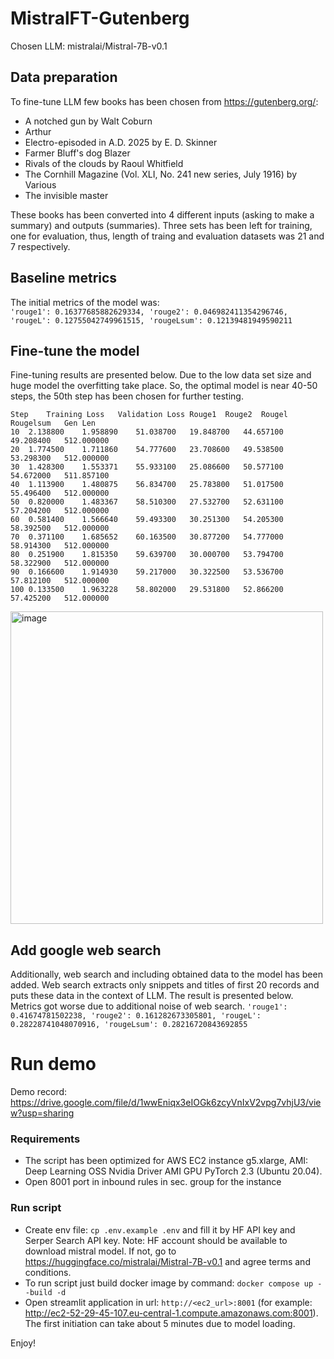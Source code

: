 # MistralFT-Gutenberg
Chosen LLM: mistralai/Mistral-7B-v0.1 

## Data preparation
To fine-tune LLM few books has been chosen from https://gutenberg.org/:
* A notched gun by Walt Coburn
* Arthur
* Electro-episoded in A.D. 2025 by E. D. Skinner
* Farmer Bluff's dog Blazer
* Rivals of the clouds by Raoul Whitfield
* The Cornhill Magazine (Vol. XLI, No. 241 new series, July 1916) by Various
* The invisible master

These books has been converted into 4 different inputs (asking to make a summary) and outputs (summaries). Three sets has been left for training, one for evaluation, thus, length of traing and evaluation datasets was 21 and 7 respectively.  

## Baseline metrics
The initial metrics of the model was:  
```'rouge1': 0.16377685882629334, 'rouge2': 0.046982411354296746, 'rougeL': 0.12755042749961515, 'rougeLsum': 0.12139481949590211```  

## Fine-tune the model
Fine-tuning results are presented below. Due to the low data set size and huge model the overfitting take place. So, the optimal model is near 40-50 steps, the 50th step has been chosen for further testing.
```
Step	Training Loss	Validation Loss	Rouge1	Rouge2	Rougel	Rougelsum	Gen Len
10	2.138800	1.958890	51.038700	19.848700	44.657100	49.208400	512.000000
20	1.774500	1.711860	54.777600	23.708600	49.538500	53.298300	512.000000
30	1.428300	1.553371	55.933100	25.086600	50.577100	54.672000	511.857100
40	1.113900	1.480875	56.834700	25.783800	51.017500	55.496400	512.000000
50	0.820000	1.483367	58.510300	27.532700	52.631100	57.204200	512.000000
60	0.581400	1.566640	59.493300	30.251300	54.205300	58.392500	512.000000
70	0.371100	1.685652	60.163500	30.877200	54.777000	58.914300	512.000000
80	0.251900	1.815350	59.639700	30.000700	53.794700	58.322900	512.000000
90	0.166600	1.914930	59.217000	30.322500	53.536700	57.812100	512.000000
100	0.133500	1.963228	58.802000	29.531800	52.866200	57.425200	512.000000
```

<img width="500" alt="image" src="https://github.com/user-attachments/assets/d6f5e940-f045-4e21-aa99-86c49b5447dd">

## Add google web search
Additionally, web search and including obtained data to the model has been added. Web search extracts only snippets and titles of first 20 records and puts these data in the context of LLM. The result is presented below. Metrics got worse due to additional noise of web search.
```'rouge1': 0.41674781502238, 'rouge2': 0.161282673305801, 'rougeL': 0.28228741048070916, 'rougeLsum': 0.28216720843692855```

# Run demo
Demo record: https://drive.google.com/file/d/1wwEniqx3eIOGk6zcyVnIxV2vpg7vhjU3/view?usp=sharing
### Requirements
* The script has been optimized for AWS EC2 instance g5.xlarge, AMI: Deep Learning OSS Nvidia Driver AMI GPU PyTorch 2.3 (Ubuntu 20.04).
* Open 8001 port in inbound rules in sec. group for the instance
### Run script
* Create env file: ```cp .env.example .env``` and fill it by HF API key and Serper Search API key. Note: HF account should be available to download mistral model. If not, go to https://huggingface.co/mistralai/Mistral-7B-v0.1 and agree terms and conditions.
* To run script just build docker image by command:
```docker compose up --build -d```  
* Open streamlit application in url: ```http://<ec2_url>:8001``` (for example: http://ec2-52-29-45-107.eu-central-1.compute.amazonaws.com:8001). The first initiation can take about 5 minutes due to model loading.

Enjoy!
